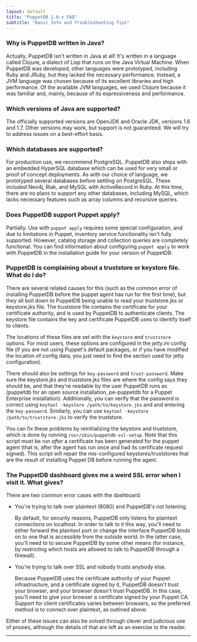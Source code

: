 ```yaml
---
layout: default
title: "PuppetDB 1.0.x FAQ"
subtitle: "Basic Info and Troubleshooting Tips"
---
```



### Why is PuppetDB written in Java?

Actually, PuppetDB isn't written in Java at all! It's written in a language called Clojure, a dialect of Lisp that runs on the Java Virtual Machine. When PuppetDB was developed, other languages were prototyped, including Ruby and JRuby, but they lacked the necessary performance.  Instead, a JVM language was chosen because of its excellent libraries and high performance. Of the available JVM languages, we used Clojure because it was familiar and, mainly, because of its expressiveness and performance.

### Which versions of Java are supported?

The officially supported versions are OpenJDK and Oracle JDK, versions 1.6 and 1.7. Other versions may work, but support is not guaranteed. We will try to address issues on a best-effort basis.

### Which databases are supported?

For production use, we recommend PostgreSQL. PuppetDB also ships with an embedded HyperSQL database which can be used for very small or proof of concept deployments. As with our choice of language, we prototyped several
databases before settling on PostgreSQL. These included Neo4j, Riak, and MySQL with ActiveRecord in Ruby. At this time, there are no plans to support any other databases, including MySQL, which lacks necessary features such as array columns and recursive queries.

### Does PuppetDB support Puppet apply?

Partially. Use with `puppet apply` requires some special configuration, and due to limitations in Puppet, inventory service functionality isn't fully supported. However, catalog storage and collection queries are completely functional. You can find information about configuring `puppet apply` to work with PuppetDB in the installation guide for your version of PuppetDB.

### PuppetDB is complaining about a truststore or keystore file. What do I do?

There are several related causes for this (such as the common error of installing PuppetDB before the puppet agent has run for the first time), but they all boil down to PuppetDB being unable to read your truststore.jks or keystore.jks file. The truststore file contains the certificate for your certificate authority, and is used by PuppetDB to authenticate clients. The keystore file contains the key and certificate PuppetDB uses to identify itself to clients.

The locations of these files are set with the `keystore` and `truststore` options. For most users, these options are configured in the *jetty.ini* config file (if you are not using Puppet's default packages, or if you have modified the location of config data, you just need to find the section used for jetty configuration). 

There should also be settings for `key-password` and `trust-password`. Make sure the keystore.jks and truststore.jks files are where the config says they should be, and that they're readable by the user PuppetDB runs as (puppetdb for an open source installation, pe-puppetdb for a Puppet Enterprise installation). Additionally, you can verify that the password is correct using `keytool -keystore /path/to/keystore.jks` and and entering the `key-password`. Similarly, you can use `keytool -keystore /path/to/truststore.jks` to verify the truststore.

You can fix these problems by reinitializing the keystore and truststore, which is done by running `/usr/sbin/puppetdb-ssl-setup`. Note that this script must be run *after* a certificate has been generated for the puppet agent (that is, after the agent has run once and had its certificate request signed).  This script will repair the mis-configured keystores/truststores that are the result of installing Puppet DB before running the agent.

### The PuppetDB dashboard gives me a weird SSL error when I visit it. What gives?

There are two common error cases with the dashboard:

* You're trying to talk over plaintext (8080) and PuppetDB's not listening.

    By default, for security reasons, PuppetDB only listens for plaintext connections on localhost. In order to talk to it this way, you'll need to either
forward the plaintext port or change the interface PuppetDB binds on to one that is accessible from the outside world. In the latter case, you'll need to to secure PuppetDB by some other means (for instance, by restricting which hosts are allowed to talk to PuppetDB through a firewall).

* You're trying to talk over SSL and nobody trusts anybody else.

    Because PuppetDB uses the certificate authority of your Puppet infrastructure, and a certificate signed by it, PuppetDB doesn't trust your
browser, and your browser doesn't trust PuppetDB. In this case, you'll need to give your browser a certificate signed by your Puppet CA. Support for client certificates varies between browsers, so the preferred method is to connect over plaintext, as outlined above.

Either of these issues can also be solved through clever and judicious use of proxies, although the details of that are left as an exercise to the reader.

* * * 
